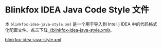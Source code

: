 # Blinkfox IDEA Java Code Style 文件

本 `blinkfox-idea-java-style.xml` 是一个用于导入到 Intellij IDEA 中的代码格式化配置文件。点击下载[《blinkfox-idea-java-style.xml》](https://github.com/blinkfox/java-style/blob/master/docs/checks/blinkfox-idea-java-style.xml)。

[blinkfox-idea-java-style.xml](../checks/blinkfox-idea-java-style.xml ':include :type=code')
